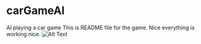 # carGameAI
AI playing a car game
This is README file for the game.
Nice everything is working nice.
![Alt Text]([https://media.giphy.com/media/vFKqnCdLPNOKc/giphy.gif](https://github.com/piyushraj707/carGameAI/blob/main/DEMO.gif)https://github.com/piyushraj707/carGameAI/blob/main/DEMO.gif)
